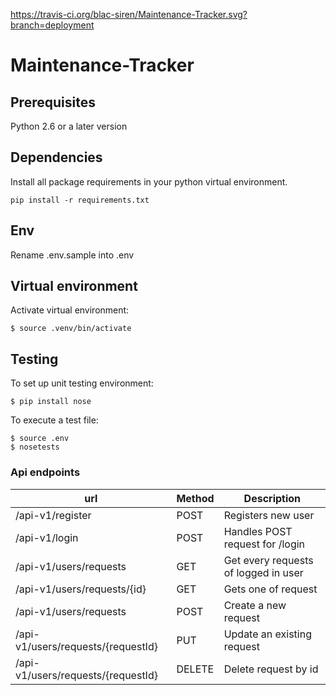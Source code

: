 https://travis-ci.org/blac-siren/Maintenance-Tracker.svg?branch=deployment
# Maintenance-Tracker


## Prerequisites

Python 2.6 or a later version

## Dependencies
Install all package requirements in your python virtual environment.
```
pip install -r requirements.txt
```
## Env
Rename .env.sample into .env

## Virtual environment
Activate virtual environment:

```
$ source .venv/bin/activate
```

## Testing
To set up unit testing environment:

```
$ pip install nose
```

To execute a test file:

```
$ source .env
$ nosetests
```




### Api endpoints

| url | Method|  Description 
| --- | --- | --- 
| /api-v1/register | POST | Registers new user 
| /api-v1/login | POST | Handles POST request for /login
| /api-v1/users/requests | GET | Get every requests of logged in user
| /api-v1/users/requests/{id} | GET | Gets one of request 
| /api-v1/users/requests | POST | Create a new request
| /api-v1/users/requests/{requestId}  | PUT | Update an existing request
| /api-v1/users/requests/{requestId} | DELETE | Delete request by id



